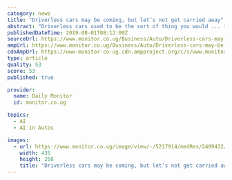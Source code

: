 ```yaml
---
category: news
title: "Driverless cars may be coming, but let’s not get carried away"
abstract: "Driverless cars used to be the sort of thing you would ... the night in 2015 when he signed a contract to lead Toyota’s $1 billion research arm for artificial intelligence and robotics. Toyota’s cars alone, he figured, log perhaps 1 trillion miles ..."
publishedDateTime: 2019-08-01T08:12:00Z
sourceUrl: https://www.monitor.co.ug/Business/Auto/Driverless-cars-may-be-coming--but-let-s-not-get-carried-away/688614-5217908-20nsrvz/index.html
ampUrl: https://www.monitor.co.ug/Business/Auto/Driverless-cars-may-be-coming--but-let-s-not-get-carried-away/688614-5217908-view-asAMP-qg1eg3z/index.html
cdnAmpUrl: https://www-monitor-co-ug.cdn.ampproject.org/c/s/www.monitor.co.ug/Business/Auto/Driverless-cars-may-be-coming--but-let-s-not-get-carried-away/688614-5217908-view-asAMP-qg1eg3z/index.html
type: article
quality: 53
score: 53
published: true

provider:
  name: Daily Monitor
  id: monitor.co.ug

topics:
  - AI
  - AI in Autos

images:
  - url: https://www.monitor.co.ug/image/view/-/5217914/medRes/2409432/-/lwldqy/-/auto06pix.jpg
    width: 435
    height: 268
    title: "Driverless cars may be coming, but let’s not get carried away"
---
```

